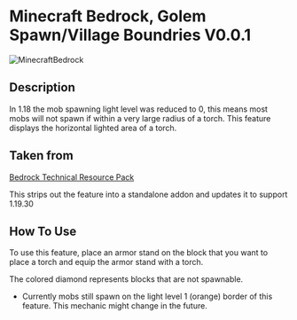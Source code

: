 # Minecraft Bedrock, Golem Spawn/Village Boundries V0.0.1

![MinecraftBedrock](https://img.shields.io/badge/MinecraftBedrock-1.19.30-orange)

## Description

In 1.18 the mob spawning light level was reduced to 0, this means most mobs will not spawn if within a very large radius of a torch. This feature displays the horizontal lighted area of a torch.

## Taken from

[Bedrock Technical Resource Pack](https://github.com/RavinMaddHatter/Bedrock-Technical-Resource-Pack)

This strips out the feature into a standalone addon and updates it to support 1.19.30

## How To Use

To use this feature, place an armor stand on the block that you want to place a torch and equip the armor stand with a torch.

The colored diamond represents blocks that are not spawnable.

* Currently mobs still spawn on the light level 1 (orange) border of this feature. This mechanic might change in the future.